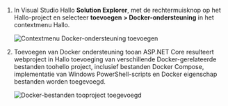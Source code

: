 1. In Visual Studio Hallo **Solution Explorer**, met de rechtermuisknop op het Hallo-project en selecteer **toevoegen > Docker-ondersteuning** in het contextmenu Hallo.
   
    ![Contextmenu Docker-ondersteuning toevoegen](media/vs-azure-tools-docker-add-docker-support/docker-support-context-menu.png)
2. Toevoegen van Docker ondersteuning tooan ASP.NET Core resulteert webproject in Hallo toevoeging van verschillende Docker-gerelateerde bestanden toohello project, inclusief bestanden Docker Compose, implementatie van Windows PowerShell-scripts en Docker eigenschap bestanden worden toegevoegd. 
   
    ![Docker-bestanden tooproject toegevoegd](media/vs-azure-tools-docker-add-docker-support/docker-files-added.png)


